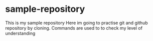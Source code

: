 # sample-repository
This is my sample repository
Here im going to practise git and github repository by cloning.
Commands are used to to check my level of understanding
